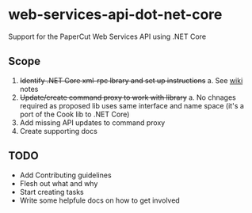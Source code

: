# web-services-api-dot-net-core

Support for the PaperCut Web Services API using .NET Core

## Scope

1. ~~Identify .NET Core xml-rpc lbrary and set up instructions~~
  a. See [wiki](https://github.com/PaperCutSoftware/web-services-api-dot-net-core/wiki/XML-RPC-Lib-Notes) notes
2. ~~Update/create command proxy to work with library~~
  a. No chnages required as proposed lib uses same interface and name space (it's a port of the Cook lib to .NET Core)
3. Add missing API updates to command proxy
4. Create supporting docs

## TODO

* Add Contributing guidelines
* Flesh out what and why
* Start creating tasks
* Write some helpfule docs on how to get involved
